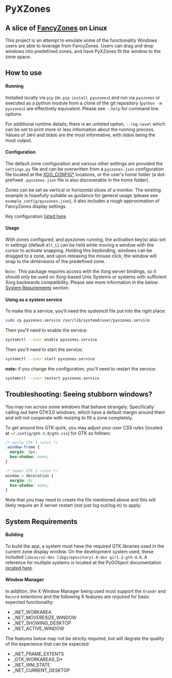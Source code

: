 # PyXZones


## A slice of [FancyZones](https://learn.microsoft.com/en-us/windows/powertoys/fancyzones) on Linux

This project is an attempt to emulate some of the functionality Windows users are able to leverage from FancyZones. Users can drag and drop windows into predefined zones, and have PyXZones fit the window to the zone space.


## How to use

#### Running

Installed locally via `pip` (ie. `pip install pyxzones`) and run via `pyxzones` or executed as a python module from a clone of the git repository (`python -m pyxzones`) are effectively equivalent. Please see `--help` for command line options.

For additional runtime details, there is an unlisted option, `--log-level` which can be set to print more or less information about the running process. Values of `INFO` and `DEBUG` are the most informative, with `DEBUG` being the most output.

#### Configuration

The default zone configuration and various other settings are provided the `settings.py` file and can be overwritten from a `pyxzones.json` configuration file located at the [XDG_CONFIG*](https://wiki.archlinux.org/title/XDG_Base_Directory) locations, or the user's home folder (a dot-prefixed `.pyxzones.json` file is also discoverable in the home folder).

Zones can be set as vertical or horizontal slices of a monitor. The existing example is hopefully suitable as guidance for general usage (please see `example_config/pyxzones.json`), it also includes a rough approximation of FancyZones display settings.

Key configuration [listed here](https://anzeljg.github.io/rin2/book2/2405/docs/tkinter/key-names.html)

#### Usage

With zones configured, and pyxzones running, the activation key(s) also set in settings (default `Alt_L`) can be held while moving a window with the cursor to activate snapping. Holding this keybinding, windows can be dragged to a zone, and upon releasing the mouse click, the window will snap to the dimensions of the predefined zone.


`Note:` This package requires access with the Xorg server bindings, so it should only be used on Xorg-based Unix Systems or systems with sufficient Xorg backwards compatibility. Please see more information in the below [System Requirements](#system-requirements) section.

#### Using as a system service

To make this a service, you'll need the systemctl file put into the right place:

```bash
sudo cp pyxzones.service /usr/lib/systemd/user/pyxzones.service
```

Then you'll need to enable the service:

```bash
systemctl --user enable pyxzones.service
```

Then you'll need to start the service:

```bash
systemctl --user start pyxzones.service
```

**note:** if you change the configuration, you'll need to restart the service:

```bash
systemctl --user restart pyxzones.service
```

## Troubleshooting: Seeing stubborn windows?

You may run across some windows that behave strangely. Specifically calling out here GTK3.0 windows, which have a default margin around them and will not cooperate with resizing to fill a zone completely.

To get around this GTK quirk, you may adjust your user CSS rules (located at `~/.config/gtk-3.0/gtk.css`) for GTK as follows:

```css
/* early GTK 3 rules */
.window-frame {
  margin: 0px;
  box-shadow: none;
}

/* newer GTK 3 rules */
window > decoration {
  margin: 0;
  box-shadow: none;
}
```

Note that you may need to create the file mentioned above and this will likely require an X server restart (not just log out/log in) to apply.


## System Requirements

#### Building

To build the app, a system must have the required GTK libraries used in the current zone display window. On the development system used, these included `libcairo2-dev libgirepository1.0-dev gir1.2-gtk-4.0`. A reference for multiple systems is located at the PyGObject documentation [located here](https://pygobject.readthedocs.io/en/latest/getting_started.html).

#### Window Manager

In addition, the X Window Manager being used must support the `Xrandr` and `Record` extentions and the following X features are _required_ for basic expected functionality:
* _NET_WORKAREA
* _NET_MOVERESIZE_WINDOW
* _NET_SHOWING_DESKTOP
* _NET_ACTIVE_WINDOW

The features below may not be strictly required, but will degrate the quality of the experience that can be expected:
* _NET_FRAME_EXTENTS
* _GTK_WORKAREAS_D\*
* _NET_WM_STATE
* _NET_CURRENT_DESKTOP
